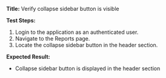 **Title:** Verify collapse sidebar button is visible

**Test Steps:**
1. Login to the application as an authenticated user.
2. Navigate to the Reports page.
3. Locate the collapse sidebar button in the header section.

**Expected Result:**
* Collapse sidebar button is displayed in the header section
